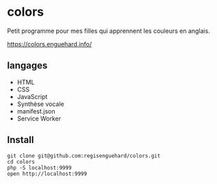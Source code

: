 # colors

Petit programme pour mes filles qui apprennent les couleurs en anglais.

https://colors.enguehard.info/

## langages

* HTML
* CSS
* JavaScript
* Synthèse vocale
* manifest.json
* Service Worker

## Install

```
git clone git@github.com:regisenguehard/colors.git
cd colors
php -S localhost:9999
open http://localhost:9999
```
